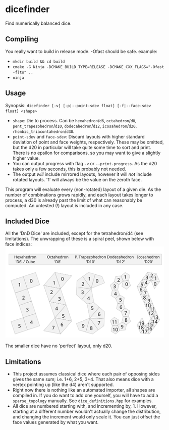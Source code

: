 # dicefinder
Find numerically balanced dice.

## Compiling
You really want to build in release mode. -Ofast should be safe. example:
- `mkdir build && cd build`
- `cmake -G Ninja -DCMAKE_BUILD_TYPE=RELEASE -DCMAKE_CXX_FLAGS="-Ofast -flto" ..`
- `ninja`

## Usage
Synopsis: `dicefinder [-v] [-p|--point-sdev float] [-f|--face-sdev float] <shape>`

- `shape`: Die to process. Can be `hexahedron`/`d6`, `octahedron`/`d8`, `pent_trapezohedron`/`d10`,
  `dodecahedron`/`d12`, `icosahedron`/`d20`, `rhombic_triacontahedron`/`d30`.
- `point-sdev` and `face-sdev`: Discard layouts with higher standard deviation of point and face weights, respectively.
  These may be omitted, but the d20 in particular will take quite some time to sort and print. There is no epsilon for
  comparisons, so you may want to give a slightly higher value.
- You can output progress with flag `-v` or `--print-progress`. As the d20 takes only a few seconds, this is probably
  not needed.
- The output _will_ include mirrored layouts, however it will _not_ include rotated layouts. '1' will always be the
  value on the zeroth face.

This program will evaluate every (non-rotated) layout of a given die. As the number of combinations grows rapidly, and
each layout takes longer to process, a d30 is already past the limit of what can reasonably be computed. An
untested (!) layout is included in any case.

## Included Dice
All the 'DnD Dice' are included, except for the tetrahedron/d4 (see limitations). The unwrapping of these is a spiral
peel, shown below with face indices:
![layouts](doc/layouts.webp)

The smaller dice have no 'perfect' layout, only d20.

## Limitations
- This project assumes classical dice where each pair of opposing sides gives the same sum; i.e. 1+6, 2+5, 3+4. That
  also means dice with a vertex pointing up (like the d4) aren't supported.
- Right now there is nothing like an automated importer, all shapes are compiled in. If you do want to add one
  yourself, you will have to add a `sparse_topology` manually. See `dice_definitions.hpp` for examples.
- All dice are numbered starting with, and incrementing by, 1. However, starting at a different number wouldn't
  actually change the distribution, and changing the increment would only scale it. You can just offset the face values
  generated by what you want.

